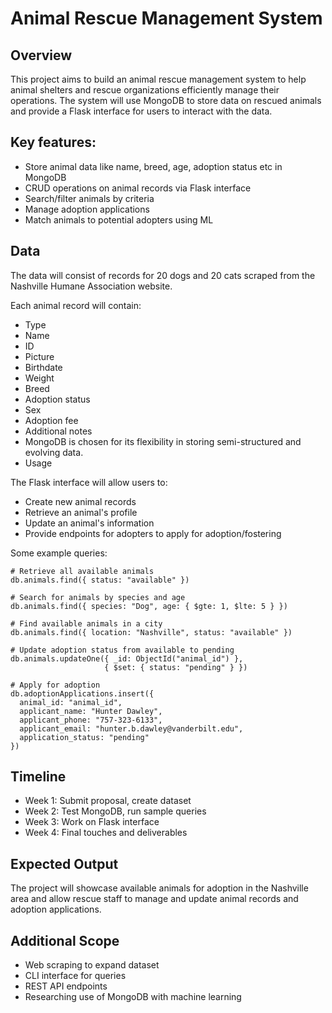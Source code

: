 # Animal Rescue Management System

## Overview

This project aims to build an animal rescue management system to help animal shelters and rescue organizations efficiently manage their operations. The system will use MongoDB to store data on rescued animals and provide a Flask interface for users to interact with the data.

## Key features:

* Store animal data like name, breed, age, adoption status etc in MongoDB
* CRUD operations on animal records via Flask interface
* Search/filter animals by criteria
* Manage adoption applications
* Match animals to potential adopters using ML

## Data

The data will consist of records for 20 dogs and 20 cats scraped from the Nashville Humane Association website.

Each animal record will contain:
* Type
* Name
* ID
* Picture
* Birthdate
* Weight
* Breed
* Adoption status
* Sex
* Adoption fee
* Additional notes
* MongoDB is chosen for its flexibility in storing semi-structured and evolving data.
* Usage

The Flask interface will allow users to:
* Create new animal records
* Retrieve an animal's profile
* Update an animal's information
* Provide endpoints for adopters to apply for adoption/fostering

Some example queries:
```
# Retrieve all available animals
db.animals.find({ status: "available" })

# Search for animals by species and age 
db.animals.find({ species: "Dog", age: { $gte: 1, $lte: 5 } })

# Find available animals in a city
db.animals.find({ location: "Nashville", status: "available" })  

# Update adoption status from available to pending
db.animals.updateOne({ _id: ObjectId("animal_id") }, 
                     { $set: { status: "pending" } })

# Apply for adoption
db.adoptionApplications.insert({
  animal_id: "animal_id",
  applicant_name: "Hunter Dawley",
  applicant_phone: "757-323-6133",
  applicant_email: "hunter.b.dawley@vanderbilt.edu",
  application_status: "pending"  
})
```

## Timeline
* Week 1: Submit proposal, create dataset
* Week 2: Test MongoDB, run sample queries
* Week 3: Work on Flask interface
* Week 4: Final touches and deliverables

## Expected Output
The project will showcase available animals for adoption in the Nashville area and allow rescue staff to manage and update animal records and adoption applications.

## Additional Scope
* Web scraping to expand dataset
* CLI interface for queries
* REST API endpoints
* Researching use of MongoDB with machine learning
